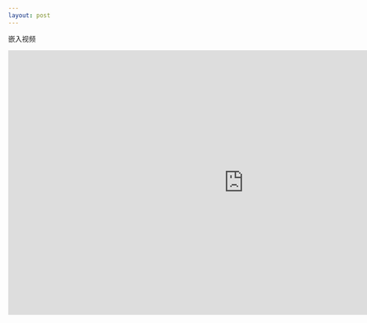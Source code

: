```yaml
---
layout: post
---
```


嵌入视频

<iframe width="960" height="540" src="https://www.youtube.com/embed/khySM1YBQvA" frameborder="0" allowfullscreen></iframe>

